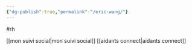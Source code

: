 ```yaml
---
{"dg-publish":true,"permalink":"/eric-wang/"}
---
```




#rh 

[[mon suivi social\|mon suivi social]]
[[aidants connect\|aidants connect]]
